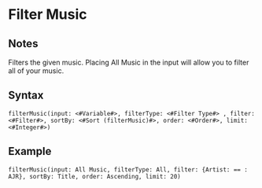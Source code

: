 # Filter Music

## Notes
Filters the given music. Placing All Music in the input will allow you to filter all of your music.

## Syntax

```
filterMusic(input: <#Variable#>, filterType: <#Filter Type#> , filter: <#Filter#>, sortBy: <#Sort (filterMusic)#>, order: <#Order#>, limit: <#Integer#>)
```

## Example
```
filterMusic(input: All Music, filterType: All, filter: {Artist: == : AJR}, sortBy: Title, order: Ascending, limit: 20)
```